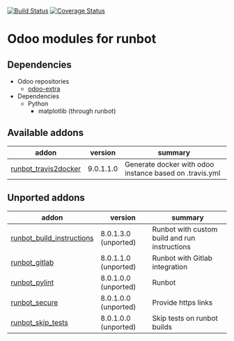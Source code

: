 [![Build Status](https://travis-ci.org/OCA/runbot-addons.svg?branch=9.0)](https://travis-ci.org/OCA/runbot-addons)
[![Coverage Status](https://coveralls.io/repos/OCA/runbot-addons/badge.svg?branch=9.0&service=github)](https://coveralls.io/github/OCA/runbot-addons?branch=9.0)

Odoo modules for runbot
========================

Dependencies
------------
* Odoo repositories
     * [odoo-extra](https://github.com/odoo/odoo-extra)
* Dependencies
     * Python
         * matplotlib (through runbot)

[//]: # (addons)
Available addons
----------------
addon | version | summary
--- | --- | ---
[runbot_travis2docker](runbot_travis2docker/) | 9.0.1.1.0 | Generate docker with odoo instance based on .travis.yml

Unported addons
---------------
addon | version | summary
--- | --- | ---
[runbot_build_instructions](runbot_build_instructions/) | 8.0.1.3.0 (unported) | Runbot with custom build and run instructions
[runbot_gitlab](runbot_gitlab/) | 8.0.1.1.0 (unported) | Runbot with Gitlab integration
[runbot_pylint](runbot_pylint/) | 8.0.1.0.0 (unported) | Runbot
[runbot_secure](runbot_secure/) | 8.0.1.0.0 (unported) | Provide https links
[runbot_skip_tests](runbot_skip_tests/) | 8.0.1.0.0 (unported) | Skip tests on runbot builds

[//]: # (end addons)

